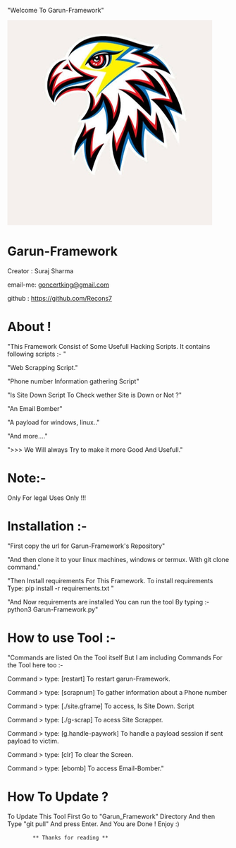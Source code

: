 "Welcome To Garun-Framework"

![](Garun.png)

# Garun-Framework

Creator : Suraj Sharma

email-me: goncertking@gmail.com

github : https://github.com/Recons7


# About !

"This Framework Consist of Some Usefull Hacking Scripts. It contains following scripts :- "

"Web Scrapping Script."

"Phone number Information gathering Script"

"Is Site Down Script To Check wether Site is Down or Not ?"

"An Email Bomber"

"A payload for windows, linux.."

"And more...."

">>> We Will always Try to make it more Good And Usefull."


# Note:- 
Only For legal Uses Only !!!


# Installation :-

"First copy the url for Garun-Framework's Repository"

"And then clone it to your linux machines, windows or termux. With git clone command."

"Then Install requirements For This Framework. To install requirements Type: pip install -r requirements.txt "

"And Now requirements are installed You can run the tool By typing :- python3 Garun-Framework.py"

# How to use Tool :-

"Commands are listed On the Tool itself But I am including Commands For the Tool here too :- 

Command > type: [restart] To restart garun-Framework.

Command > type: [scrapnum] To gather information about a Phone number

Command > type: [./site.gframe] To access, Is Site Down. Script 

Command > type: [./g-scrap] To acess Site Scrapper. 

Command > type: [g.handle-paywork] To handle a payload session if sent payload to victim.

Command > type: [clr] To clear the Screen.

Command > type: [ebomb] To access Email-Bomber."

# How To Update ?

To Update This Tool First Go to "Garun_Framework" Directory And then Type "git pull" And press Enter. And You are Done ! Enjoy :)


             

            ** Thanks for reading **

